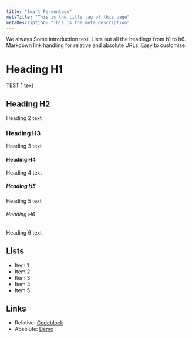 ```yaml
---
title: "Smart Percentage"
metaTitle: "This is the title tag of this page"
metaDescription: "This is the meta description"
---
```


We always 
Some introduction text. Lists out all the headings from h1 to h6. Markdown link handling for relative and absolute URLs. Easy to customise.

# Heading H1
TEST 1 text

## Heading H2
Heading 2 text

### Heading H3
Heading 3 text

#### Heading H4
Heading 4 text

##### Heading H5
Heading 5 text

###### Heading H6
Heading 6 text

## Lists
- Item 1
- Item 2
- Item 3
- Item 4
- Item 5

## Links

* Relative: [Codeblock](/codeblock)
* Absolute: [Demo](https://learn.hasura.io/graphql/react)